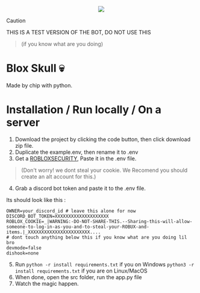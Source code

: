 <p align="center">
    <img src="https://github.com/user-attachments/assets/710648bf-891b-4d1d-81fa-775e650f1108">
</p>

> [!CAUTION]
> THIS IS A TEST VERSION OF THE BOT, DO NOT USE THIS 

>(if you know what are you doing)
# Blox Skull 💀
Made by chip with python.

# Installation / Run locally / On a server
1. Download the project by clicking the code button, then click download zip file.
2. Duplicate the example.env, then rename it to .env
3. Get a [ROBLOXSECURITY](https://github.com/ro-py/ro.py/blob/main/docs/tutorials/roblosecurity.md), Paste it in the .env file. 
 > (Don't worry! we dont steal your cookie. We Recomend you should create an alt account for this.)
4.  Grab a discord bot token and paste it to the .env file.

 Its should look like this :
  ```env  
OWNER=your_discord_id # leave this alone for now  
DISCORD_BOT_TOKEN=XXXXXXXXXXXXXXXXXXXX
ROBLOX_COOKIE=_|WARNING:-DO-NOT-SHARE-THIS.--Sharing-this-will-allow-someone-to-log-in-as-you-and-to-steal-your-ROBUX-and-items.|_XXXXXXXXXXXXXXXXXXXXXXX....
# dont touch anything below this if you know what are you doing lil bro
devmode=false  
dishook=none  
```
5. Run `python -r install requirements.txt` if you on Windows `python3 -r install requirements.txt` if you are on Linux/MacOS 
6. When done, open the src folder, run  the app.py file
7. Watch the magic happen.

